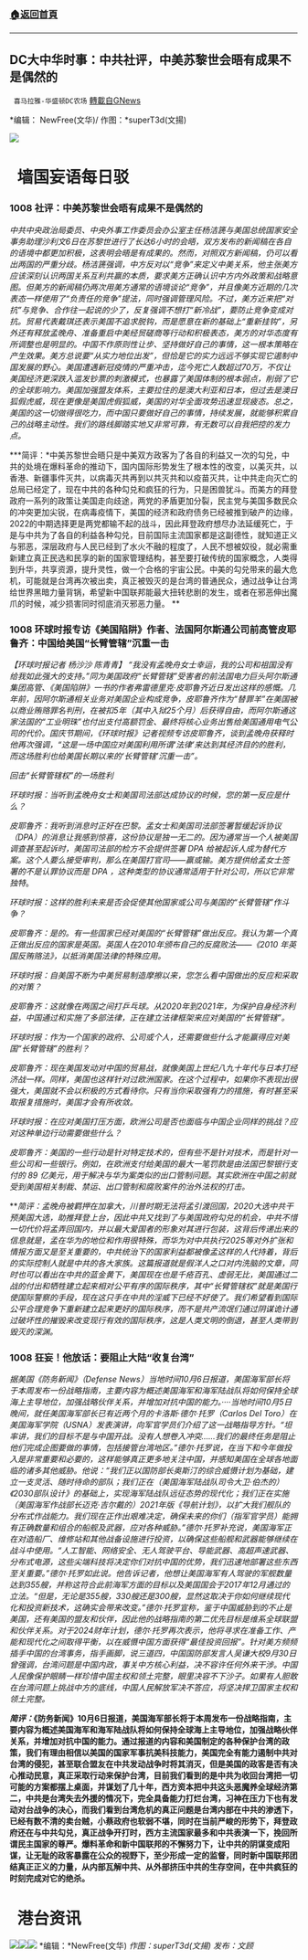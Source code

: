 ###  [:house:返回首頁](https://github.com/ourhimalayas/txt)
---


## DC大中华时事：中共社评，中美苏黎世会晤有成果不是偶然的
` 喜马拉雅-华盛顿DC农场` [轉載自GNews](https://gnews.org/zh-hans/1580783/)

*编辑： NewFree(文华)/ 作图：*superT3d(文揚)

![](http://himalayawashingtondc.org/wp-content/uploads/2021/08/ScreenShot-2021-08-01-at-17.25.09@2x.png)

#   墙国妄语每日驳

### 1008 社评：中美苏黎世会晤有成果不是偶然的

*中共中央政治局委员、中央外事工作委员会办公室主任杨洁篪与美国总统国家安全事务助理沙利文6日在苏黎世进行了长达6小时的会晤，双方发布的新闻稿在各自的语境中都更加积极，这表明会晤是有成果的。然而，对照双方新闻稿，仍可以看出两国的严重分歧。杨洁篪强调，中方反对以“竞争”来定义中美关系，他主张美方应该深刻认识两国关系互利共赢的本质，要求美方正确认识中方内外政策和战略意图。但美方的新闻稿仍两次用美方通常的语境谈论“竞争”，并且像美方近期的几次表态一样使用了“负责任的竞争”提法，同时强调管理风险。不过，美方近来把“对抗”与竞争、合作往一起说的少了，反复强调不想打“新冷战”，要防止竞争变成对抗。贸易代表戴琪还表示美国不追求脱钩，而是愿意在新的基础上“重新挂钩”，另外还有释放孟晚舟、准备重启中美经贸磋商等行动和积极表态，美方的对华态度有所调整也是明显的。中国不作原则性让步、坚持做好自己的事情，这一根本策略在产生效果。美方总说要“从实力地位出发”，但恰是它的实力远远不够实现它遏制中国发展的野心。美国遭遇新冠疫情的严重冲击，迄今死亡人数超过70万，不仅让美国经济更深跌入滥发钞票的刺激模式，也暴露了美国体制的根本弱点，削弱了它的全球影响力。美国加强盟友体系，主要拉住的是澳大利亚和日本，但过去是澳日狐假虎威，现在更像是美国虎假狐威，美国的对华全面攻势迅速显现疲态。总之，美国的这一切做得很吃力，而中国只要做好自己的事情，持续发展，就能够积累自己的战略主动性。我们的路线脚踏实地又非常可靠，有无数可以自我把控的发力点。*

***简评：*中美苏黎世会晤只是中美双方政客为了各自的利益又一次的勾兑，中共的处境在爆料革命的推动下，国内国际形势发生了根本性的改变，以美灭共，以香港、新疆事件灭共，以病毒灭共再到以共灭共和以疫苗灭共，让中共走向灭亡的总局已经定了，现在中共的各种勾兑和疯狂的行为，只是困兽犹斗。而美方的拜登政府一系列的政策让美国走向歧途，两党的矛盾更加分裂，民主党与美国多数民众的冲突更加尖锐，在病毒疫情下，美国的经济和政府债务已经被推到破产的边缘，2022的中期选择更是两党都输不起的战斗，因此拜登政府想尽办法延缓死亡，于是与中共为了各自的利益各种勾兑，目前国际主流国家都是这副德性，就知道正义与邪恶，深层政府与人民已经到了水火不融的程度了，人民不想被奴役，就必需重新建立真正民选和民享的新的国家管理结构，甚至要打破传统的国家概念，人类得到升华，共享资源，提升灵性，做一个合格的宇宙公民。中美的勾兑带来的最大危机，可能就是台湾再次被出卖，真正被毁灭的是台湾的普通民众，通过战争让台湾给世界黑暗力量背锅，希望新中国联邦能最大扭转悲剧的发生，或者在邪恶伸出魔爪的时候，减少损害同时彻底消灭邪恶力量。 **

### 1008 环球时报专访《美国陷阱》作者、法国阿尔斯通公司前高管皮耶鲁齐：中国给美国“长臂管辖”沉重一击

*【环球时报记者 杨沙沙 陈青青】 “我没有孟晚舟女士幸运，我的公司和祖国没有给我如此强大的支持。”同为美国政府“长臂管辖”受害者的前法国电力巨头阿尔斯通集团高管、《美国陷阱》一书的作者弗雷德里克·皮耶鲁齐近日发出这样的感慨。几年前，因阿尔斯通相关业务对美国企业构成竞争，皮耶鲁齐作为“替罪羊”在美国被以商业贿赂罪名判刑，在被扣5年（其中入狱25个月）后获得自由，而阿尔斯通这家法国的“工业明珠”也付出支付高额罚金、最终将核心业务出售给美国通用电气公司的代价。国庆节期间，《环球时报》记者视频专访皮耶鲁齐，谈到孟晚舟获释时他再次强调，“这是一场中国应对美国利用所谓‘法律’来达到其经济目的的胜利，而这场胜利也给美国长期以来的‘长臂管辖’沉重一击”。*

*回击“长臂管辖权”的一场胜利*

*环球时报：当听到孟晚舟女士和美国司法部达成协议的时候，您的第一反应是什么？*

*皮耶鲁齐：我听到消息时正好在巴黎。孟女士和美国司法部签署暂缓起诉协议（DPA）的消息让我感到惊喜，这份协议是独一无二的。因为通常当一个人被美国调查甚至起诉时，美国司法部的检方不会提供签署 DPA 给被起诉人成为替代方案。这个人要么接受审判，那么在美国打官司——赢或输。美方提供给孟女士签署的不是认罪协议而是 DPA ，这种类型的协议通常适用于针对公司，所以它非常独特*。

*环球时报：这样的胜利未来是否会促使其他国家或公司与美国的“长臂管辖”作斗争？*

*皮耶鲁齐：是的。有一些国家已经对美国的“长臂管辖”做出反应。我认为第一个真正做出反应的国家是英国。英国人在2010年颁布自己的反腐败法——《2010 年英国反贿赂法》，以抵消美国法律的特殊应用。*

*环球时报：自美国不断为中美贸易制造摩擦以来，您怎么看中国做出的反应和采取的对策？*

*皮耶鲁齐：这就像在两国之间打乒乓球。从2020年到2021年，为保护自身经济利益，中国通过和实施了多部法律，正在建立法律框架来应对美国的“长臂管辖”。*

*环球时报：作为一个国家的政府、公司或个人，还需要做些什么才能赢得应对美国“长臂管辖”的胜利？*

*皮耶鲁齐：现在美国发动对中国的贸易战，就像美国上世纪八九十年代与日本打经济战一样。同样，美国也这样针对过欧洲国家。在这个过程中，如果你不表现出很强大，美国就不会以积极的方式看待你。只有当你采取强有力的措施，有时甚至采取报复措施时，美国才会有所收敛。*

*环球时报：在应对美国打压方面，欧洲公司是否也面临与中国企业同样的挑战？应对这种单边行动需要做些什么？*

*皮耶鲁齐：美国的一些行动是针对特定技术的，但有些不是针对技术，而是针对一些公司和一些银行。例如，在欧洲支付给美国的最大一笔罚款是由法国巴黎银行支付的 89 亿美元，用于解决与华为案类似的出口管制问题。其实欧洲在中国之前就受到美国相关制裁、禁运、出口管制和腐败案件的治外法权的打击。*

***简评：*孟晚舟被羁押在加拿大，川普时期无法将孟引渡回国，2020大选中共干预美国大选，助推拜登上台，因此中共又找到了与美国政府勾兑的机会，中共不惜一切代价将孟弄回国内，并以最大爱国者的形象对其进行包装，这背后传递出来的信息就是，孟在华为的地位和作用很特殊，而华为对中共执行2025等对外扩张和情报方面又是至关重要的，中共统治下的国家利益都被像孟这样的人代持着，背后的实际控制人就是中共的各大家族。这篇报道就是假洋人之口对内洗脑的文章，同时也可以看出在中共的蓝金黄下，美国现在也是千疮百孔、虚弱无比，美国通过二战的付出和牺牲建立起来相对公平有序的国际秩序，其中“长臂管辖权”就是美国行使国际警察的手段，现在这只手在中共的淫威下已经不好使了。我们希望看到国际公平合理竞争下重新建立起来更好的国际秩序，而不是共产流氓们通过阴谋诡计通过破坏性的摧毁来改变现行有效的国际秩序，这是人类文明的倒退，甚至人类带到毁灭的深渊。**

### 1008 狂妄！他放话：要阻止大陆“收复台湾”

*据美国《防务新闻》（Defense News）当地时间10月6日报道，美国海军部长将于本周发布一份战略指南，主要内容为概述美国海军和海军陆战队将如何保持全球海上主导地位，加强战略伙伴关系，并增加对抗中国的能力。····当地时间10月5日晚间，就任美国海军部长已有近两个月的卡洛斯·德尔·托罗（Carlos Del Toro）在美国海军学院（USNA）发表演讲，向军官学员们介绍了这一战略指导方针。“坦率讲，我们的目标不是与中国开战。没有人想卷入冲突……我们的最终任务是阻止他们完成企图要做的事情，包括接管台湾地区。”德尔·托罗说，在当下和今年做投入是非常重要和必要的，这样能够真正更多地关注中国，并感知美国在全球各地面临的诸多其他威胁。他说：“我们正以国防部长奥斯汀的综合威慑计划为基础，建立一支灵活、随时待命的部队；我们正在（美国海军陆战队司令大卫·伯杰的）《2030部队设计》的基础上，实现海军陆战队远征态势的现代化；我们正在实施（美国海军作战部长迈克·吉尔戴的）2021年版《导航计划》，以扩大我们舰队的分布式作战能力。我们现在正作出艰难决定，确保未来的你们（指军官学员）能拥有正确数量和组合的船舰及武器，应对各种威胁。”德尔·托罗补充说，美国海军正在对造船厂、维修站和其他战备设施进行投资，以确保这些船舰和武器能够继续在战斗中使用。“人工智能、网络安全、无人驾驶平台、导能武器、高超声速武器、分布式电源，这些尖端科技将决定你们对抗中国的优势，我们迅速地部署这些东西至关重要。”德尔·托罗如此说。他告诉记者，他想让美国海军有人驾驶的军舰数量达到355艘，并称这符合此前海军方面的目标以及美国国会于2017年12月通过的立法。“但是，无论是355艘，330艘还是300艘，显然这取决于你如何继续现代化和投资新技术，这确实会带来改变。”德尔·托罗宣称，鉴于中国威胁到的不止是美国，还有美国的盟友和伙伴，因此他的战略指南的第二优先目标是维系全球联盟和伙伴关系。对于2024财年计划，德尔·托罗再次表示，他将寻求在准备工作、产能和现代化之间取得平衡，以在威慑中国方面获得“最佳投资回报”。针对美方频频插手中国的台湾事务，指手画脚，说三道四，中国国防部发言人吴谦大校9月30日曾强调，台湾问题是中国内政，事关中方核心利益，决不容许任何外来干涉。中国人民像保护眼睛一样珍惜中国主权和领土完整，眼里决容不下沙子。如果有人胆敢在台湾问题上挑战中方的底线，中国人民解放军决不答应，将坚决捍卫国家主权和领土完整。*

***简评：*****《防务新闻》10月6日报道，美国海军部长将于本周发布一份战略指南，主要内容为概述美国海军和海军陆战队将如何保持全球海上主导地位，加强战略伙伴关系，并增加对抗中国的能力。通过报道的内容和美国制定的各种保护台湾的政策，我们有理由相信以美国的国家军事抗美科技能力，美国完全有能力遏制中共对台湾的侵犯，甚至联合盟友在中共发动战争时将其消灭，但是美国的政客是否有决心推动民意，真正采取行动来保护台湾，目前我们看到的是中共为收回台湾把一切可能的方案都摆上桌面，并谋划了几十年，西方资本把中共这头恶魔养全球经济第二，中共是台湾失去外援的情况下，完全具备能力打烂台湾，习神在压力下也有发动对台战争的决心，而我们看到台湾危机的真正问题是台湾内部在中共的渗透下，已经有数不清的卖台贼，小蔡政府也软弱不堪，同时在当前严峻的形势下，拜登政府还在与中共勾兑，真正战争开打时，西方主流国家最多和中共表演一下，挽回所谓民主国家的尊严。爆料革命和新中国联邦的不懈努力下，让中共的阴谋变成阳谋，让无耻的政客暴露在公众的视野下，至少形成一定的监督，同时新中国联邦团结真正正义的力量，从内部瓦解中共、从外部挤压中共的生存空间，在中共疯狂的时刻完成对它的绝杀。**

#   港台资讯
![](https://media.discordapp.net/attachments/858887785507323904/895896926971641896/hk_cn.png?width=1043&amp;height=586)![](https://media.discordapp.net/attachments/858887785507323904/895897057695502356/hk2_cn.png?width=1043&amp;height=586)![](https://media.discordapp.net/attachments/858887785507323904/895897093225480202/eu_cn.png?width=1043&amp;height=586)
*编辑：*NewFree(文华)
*作图：superT3d(文揚)
发布：文顾*
